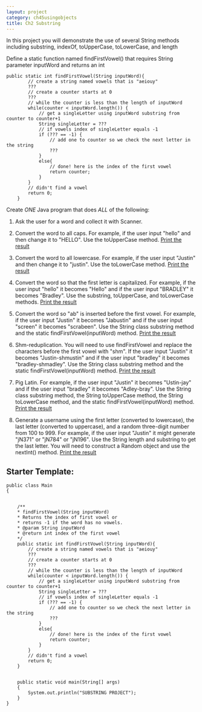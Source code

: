 ```yaml
---
layout: project
category: ch45usingobjects
title: Ch2 Substring
---
```


In this project you will demonstrate the use of several String methods including substring, indexOf, toUpperCase, toLowerCase, and length



Define a static function named findFirstVowel() that requires String parameter inputWord and returns an int

```
public static int findFirstVowel(String inputWord){
        // create a string named vowels that is "aeiouy"
        ???
        // create a counter starts at 0
        ???
        // while the counter is less than the length of inputWord
        while(counter < inputWord.length()) {
            // get a singleLetter using inputWord substring from counter to counter+1
            String singleLetter = ???
            // if vowels index of singleLetter equals -1
            if (??? == -1) {
                // add one to counter so we check the next letter in the string
                ???
            }
            else{
                // done! here is the index of the first vowel
                return counter;
            }
        }
        // didn't find a vowel
        return 0;
    }
```


Create *ONE* Java program that does *ALL* of the following:

1. Ask the user for a word and collect it with Scanner.

1. Convert the word to all caps. For example, if the user input "hello" and then change it to "HELLO". Use the toUpperCase method. <ins>Print the result</ins>

1. Convert the word to all lowercase. For example, if the user input "Justin" and then change it to "justin". Use the toLowerCase method. <ins>Print the result</ins>

1. Convert the word so that the first letter is capitalized. For example, if the user input "hello" it becomes "Hello" and if the user input "BRADLEY" it becomes "Bradley". Use the substring, toUpperCase, and toLowerCase methods. <ins>Print the result</ins>

1. Convert the word so "ab" is inserted before the first vowel. For example, if the user input "Justin" it becomes "Jabustin" and if the user input "screen" it becomes "scrabeen". Use the String class substring method and the static findFirstVowel(inputWord) method. <ins>Print the result</ins>

1. Shm-reduplication. You will need to use findFirstVowel and replace the characters before the first vowel with "shm". If the user input "Justin" it becomes "Justin-shmustin" and if the user input "bradley" it becomes "bradley-shmadley". Use the String class substring method and the static findFirstVowel(inputWord) method. <ins>Print the result</ins>

1. Pig Latin. For example, if the user input "Justin" it becomes "Ustin-jay" and if the user input "bradley" it becomes "Adley-bray". Use the String class substring method, the String toUpperCase method, the String toLowerCase method, and the static findFirstVowel(inputWord) method. <ins>Print the result</ins>

1. Generate a username using the first letter (converted to lowercase), the last letter (converted to uppercase), and a random three-digit number from 100 to 999. For example, if the user input "Justin" it might generate "jN371" or "jN784" or "jN196". Use the String length and substring to get the last letter. You will need to construct a Random object and use the nextInt() method. <ins>Print the result</ins>



## Starter Template:
```
public class Main
{
    

    /**
    * findFirstVowel(String inputWord)
    * Returns the index of first vowel or
    * returns -1 if the word has no vowels.
    * @param String inputWord
    * @return int index of the first vowel
    */
    public static int findFirstVowel(String inputWord){
        // create a string named vowels that is "aeiouy"
        ???
        // create a counter starts at 0
        ???
        // while the counter is less than the length of inputWord
        while(counter < inputWord.length()) {
            // get a singleLetter using inputWord substring from counter to counter+1
            String singleLetter = ???
            // if vowels index of singleLetter equals -1
            if (??? == -1) {
                // add one to counter so we check the next letter in the string
                ???
            }
            else{
                // done! here is the index of the first vowel
                return counter;
            }
        }
        // didn't find a vowel
        return 0;
    }


    public static void main(String[] args)
    {
        System.out.println("SUBSTRING PROJECT");
    }
}
```
